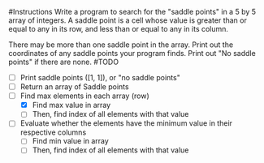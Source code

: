 #Instructions
Write a program to search for the "saddle points" in a 5 by 5 array of integers. A saddle point is a cell whose value is greater than or equal to any in its row, and less than or equal to any in its column.

There may be more than one saddle point in the array. Print out the coordinates of any saddle points your program finds. Print out "No saddle points" if there are none.
#TODO
- [ ] Print saddle points ([1, 1]), or "no saddle points"
- [ ] Return an array of Saddle points
- [ ] Find max elements in each array (row)
	- [X] Find max value in array
	- [ ] Then, find index of all elements with that value
- [ ] Evaluate whether the elements have the minimum value in their respective columns
	- [ ] Find min value in array
	- [ ] Then, find index of all elements with that value
